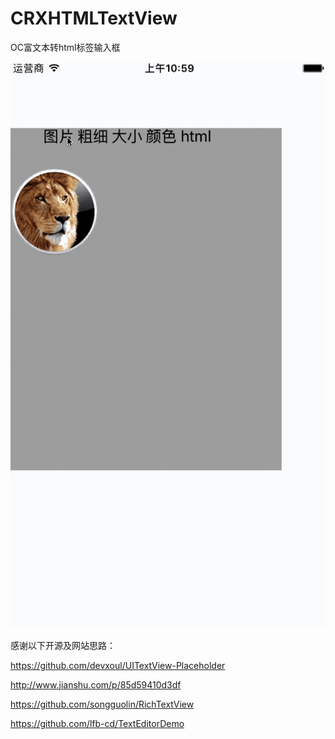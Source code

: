 # CRXHTMLTextView

OC富文本转html标签输入框


![img](https://github.com/a4101823/CRXHTMLTextView/blob/master/2017-03-10%2011_03_02.gif)


感谢以下开源及网站思路：

https://github.com/devxoul/UITextView-Placeholder

http://www.jianshu.com/p/85d59410d3df 

https://github.com/songguolin/RichTextView

https://github.com/lfb-cd/TextEditorDemo
